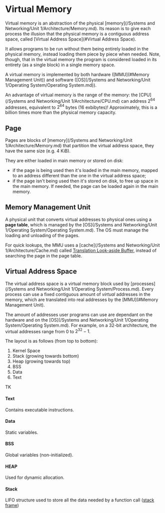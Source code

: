 # Virtual Memory

Virtual memory is an abstraction of the physical [memory](/Systems and Networking/Unit 1/Architecture/Memory.md). Its reason is to give each process the illusion that the physical memory is a contiguous address space, called [Virtual Address Space](#Virtual Address Space).

It allows programs to be run without them being entirely loaded in the physical memory, instead loading them piece by piece when needed. Note, though, that in the virtual memory the program is considered loaded in its entirety (as a single block) in a single memory space.

A virtual memory is implemented by both hardware ([MMU](#Memory Management Unit)) and software ([OS](/Systems and Networking/Unit 1/Operating System/Operating System.md)).

An advantage of virtual memory is the range of the memory: the [CPU](/Systems and Networking/Unit 1/Architecture/CPU.md) can address $2^{64}$ addresses, equivalent to $2^{64}$ bytes (16 exbibytes)! Approximately, this is a billion times more than the physical memory capacity.

## Page

Pages are blocks of [memory](/Systems and Networking/Unit 1/Architecture/Memory.md) that partition the virtual address space, they have the same size (e.g. 4 KiB).

They are either loaded in main memory or stored on disk:
- if the page is being used then it's loaded in the main memory, mapped to an address different than the one in the virtual address space;
- if the page isn't being used then it's stored on disk, to free up space in the main memory. If needed, the page can be loaded again in the main memory.

## Memory Management Unit

A physical unit that converts virtual addresses to physical ones using a **page table**, which is managed by the [OS](/Systems and Networking/Unit 1/Operating System/Operating System.md). The OS must manage the loading and unloading of the pages.

For quick lookups, the MMU uses a [cache](/Systems and Networking/Unit 1/Architecture/Cache.md) called [Translation Look-aside Buffer](?TK), instead of searching the page in the page table.

## Virtual Address Space

The virtual address space is a virtual memory block used by [processes](/Systems and Networking/Unit 1/Operating System/Process.md). Every process can use a fixed contiguous amount of *virtual* addresses in the memory, which are translated into real addresses by the [MMU](#Memory Management Unit).

The amount of addresses user programs can use are dependant on the hardware and on the [OS](/Systems and Networking/Unit 1/Operating System/Operating System.md). For example, on a 32-bit architecture, the virtual addresses range from $0$ to $2^{32}-1$.

The layout is as follows (from top to bottom):
1. Kernel Space
2. Stack (growing towards bottom)
3. Heap (growing towards top)
4. BSS
5. Data
6. Text

TK

#### Text

Contains executable instructions.

#### Data

Static variables.

#### BSS

Global variables (non-initialized).

#### HEAP

Used for dynamic allocation.

#### Stack

LIFO structure used to store all the data needed by a function call ([stack frame](?TK))
